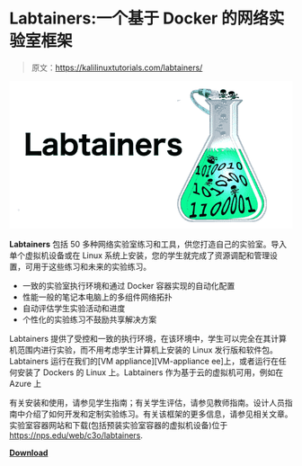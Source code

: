 # Labtainers:一个基于 Docker 的网络实验室框架

> 原文：<https://kalilinuxtutorials.com/labtainers/>

[![](img/4f97efe2d08ccaf95bdf557541ab228d.png)](https://blogger.googleusercontent.com/img/b/R29vZ2xl/AVvXsEgPx1TAccHGLQZNgKWmoUNB350nCtwM8hO0xY1azccly8DcW3SswpuLQ71JDAqX6tR4MBXcTIb2_SkLpsNhsnoL5np9T04HXDUzaNL7W61bMHuPUdF-5bvqzmKZKRzTQi6lj_Khwoei1GC_GIXMdcr_aPZytrC0SHKUelW3ON-ND5kTDQZd-3njYWPk/s728/aefd9000-7755-11ea-9ad0-5a7bdb02f2ea%20(1).png)

**Labtainers** 包括 50 多种网络实验室练习和工具，供您打造自己的实验室。导入单个虚拟机设备或在 Linux 系统上安装，您的学生就完成了资源调配和管理设置，可用于这些练习和未来的实验练习。

*   一致的实验室执行环境和通过 Docker 容器实现的自动化配置
*   性能一般的笔记本电脑上的多组件网络拓扑
*   自动评估学生实验活动和进度
*   个性化的实验练习不鼓励共享解决方案

Labtainers 提供了受控和一致的执行环境，在该环境中，学生可以完全在其计算机范围内进行实验，而不用考虑学生计算机上安装的 Linux 发行版和软件包。Labtainers 运行在我们的[VM appliance][VM-appliance ee]上，或者运行在任何安装了 Dockers 的 Linux 上。Labtainers 作为基于云的虚拟机可用，例如在 Azure 上

有关安装和使用，请参见学生指南；有关学生评估，请参见教师指南。设计人员指南中介绍了如何开发和定制实验练习。有关该框架的更多信息，请参见相关文章。实验室容器网站和下载(包括预装实验室容器的虚拟机设备)位于 https://nps.edu/web/c3o/labtainers.

[**Download**](https://github.com/mfthomps/Labtainers)